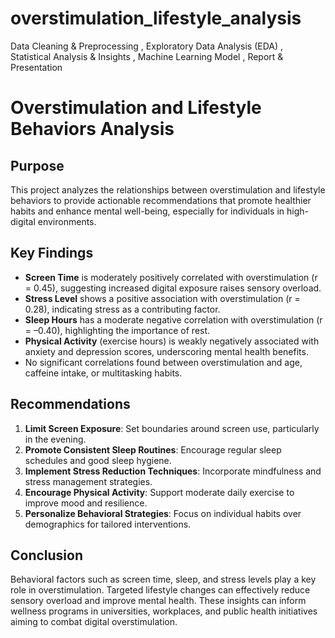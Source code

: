 # overstimulation_lifestyle_analysis
Data Cleaning &amp; Preprocessing ,  Exploratory Data Analysis (EDA) ,  Statistical Analysis &amp; Insights , Machine Learning Model , Report &amp; Presentation 

# Overstimulation and Lifestyle Behaviors Analysis

## Purpose  
This project analyzes the relationships between overstimulation and lifestyle behaviors to provide actionable recommendations that promote healthier habits and enhance mental well-being, especially for individuals in high-digital environments.

## Key Findings  
- **Screen Time** is moderately positively correlated with overstimulation (r = 0.45), suggesting increased digital exposure raises sensory overload.  
- **Stress Level** shows a positive association with overstimulation (r = 0.28), indicating stress as a contributing factor.  
- **Sleep Hours** has a moderate negative correlation with overstimulation (r = –0.40), highlighting the importance of rest.  
- **Physical Activity** (exercise hours) is weakly negatively associated with anxiety and depression scores, underscoring mental health benefits.  
- No significant correlations found between overstimulation and age, caffeine intake, or multitasking habits.

## Recommendations  
1. **Limit Screen Exposure**: Set boundaries around screen use, particularly in the evening.  
2. **Promote Consistent Sleep Routines**: Encourage regular sleep schedules and good sleep hygiene.  
3. **Implement Stress Reduction Techniques**: Incorporate mindfulness and stress management strategies.  
4. **Encourage Physical Activity**: Support moderate daily exercise to improve mood and resilience.  
5. **Personalize Behavioral Strategies**: Focus on individual habits over demographics for tailored interventions.

## Conclusion  
Behavioral factors such as screen time, sleep, and stress levels play a key role in overstimulation. Targeted lifestyle changes can effectively reduce sensory overload and improve mental health. These insights can inform wellness programs in universities, workplaces, and public health initiatives aiming to combat digital overstimulation.
